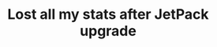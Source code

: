 ---
layout: redirect
title: Lost all my stats after JetPack upgrade
permalink: /lost-all-my-stats-after-jetpack-upgrade-1650/
redirect: /articles/lost-all-my-stats-after-jetpack-upgrade/
---